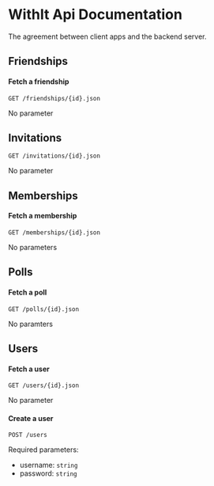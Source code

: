 # WithIt Api Documentation

The agreement between client apps and the backend server.

## Friendships

#### Fetch a friendship

    GET /friendships/{id}.json
    
No parameter

## Invitations

    GET /invitations/{id}.json
    
No parameter

## Memberships

#### Fetch a membership

    GET /memberships/{id}.json
    
No parameters

## Polls

#### Fetch a poll

    GET /polls/{id}.json

No paramters

## Users

#### Fetch a user

    GET /users/{id}.json

No parameter  

#### Create a user

    POST /users
  
Required parameters:

* username: `string`
* password: `string`
